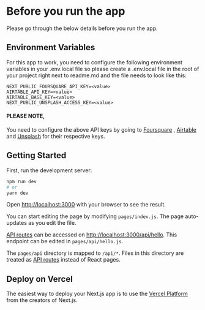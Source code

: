 # Before you run the app

Please go through the below details before you run the app.

## Environment Variables

For this app to work, you need to configure the following environment variables in your .env.local file so please create
a .env.local file in the root of your project right next to readme.md and the file needs to look like this:

```
NEXT_PUBLIC_FOURSQUARE_API_KEY=<value>
AIRTABLE_API_KEY=<value>
AIRTABLE_BASE_KEY=<value>
NEXT_PUBLIC_UNSPLASH_ACCESS_KEY=<value>
```

#### PLEASE NOTE,

You need to configure the above API keys by going to [Foursquare](https://foursquare.com/)
, [Airtable](https://www.airtable.com/) and [Unsplash](https://unsplash.com/) for their respective keys.

## Getting Started

First, run the development server:

```bash
npm run dev
# or
yarn dev
```

Open [http://localhost:3000](http://localhost:3000) with your browser to see the result.

You can start editing the page by modifying `pages/index.js`. The page auto-updates as you edit the file.

[API routes](https://nextjs.org/docs/api-routes/introduction) can be accessed
on [http://localhost:3000/api/hello](http://localhost:3000/api/hello). This endpoint can be edited
in `pages/api/hello.js`.

The `pages/api` directory is mapped to `/api/*`. Files in this directory are treated
as [API routes](https://nextjs.org/docs/api-routes/introduction) instead of React pages.

## Deploy on Vercel

The easiest way to deploy your Next.js app is to use
the [Vercel Platform](https://vercel.com/new?utm_medium=default-template&filter=next.js&utm_source=create-next-app&utm_campaign=create-next-app-readme)
from the creators of Next.js.

